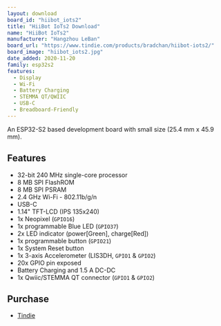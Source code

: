 ```yaml
---
layout: download
board_id: "hiibot_iots2"
title: "HiiBot IoTs2 Download"
name: "HiiBot IoTs2"
manufacturer: "Hangzhou LeBan"
board_url: "https://www.tindie.com/products/bradchan/hiibot-iots2/"
board_image: "hiibot_iots2.jpg"
date_added: 2020-11-20
family: esp32s2
features:
  - Display
  - Wi-Fi
  - Battery Charging
  - STEMMA QT/QWIIC
  - USB-C
  - Breadboard-Friendly
---
```


An ESP32-S2 based development board with small size (25.4 mm x 45.9 mm).

## Features

- 32-bit 240 MHz single-core processor
- 8 MB SPI FlashROM
- 8 MB SPI PSRAM
- 2.4 GHz Wi-Fi - 802.11b/g/n
- USB-C
- 1.14" TFT-LCD (IPS 135x240)
- 1x Neopixel (`GPIO16`)
- 1x programmable Blue LED (`GPIO37`)
- 2x LED indicator (power[Green], charge[Red])
- 1x programmable button (`GPIO21`)
- 1x System Reset button
- 1x 3-axis Accelerometer (LIS3DH, `GPIO1` & `GPIO2`)
- 20x GPIO pin exposed
- Battery Charging and 1.5 A DC-DC
- 1x Qwiic/STEMMA QT connector (`GPIO1` & `GPIO2`)

## Purchase

* [Tindie](https://www.tindie.com/products/bradchan/hiibot-iots2/)
